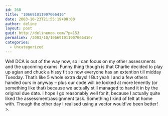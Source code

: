 ```yaml
---
id: 268
title: "106691011907066416"
date: 2003-10-23T21:55:19+00:00
author: deline
layout: post
guid: http://delineneo.com/?p=153
permalink: /2003/10/106691011907066416/
categories:
  - Uncategorized
---
```

Well DCA is out of the way now, so I can focus on my other assessments and the upcoming exams. Funny thing though is that Charlie decided to play up agian and chuck a hissy fit so now everyone has an extention till midday Tuesday. That&#8217;s like 5 whole extra days!!! But yeah I and a few others handed ours in anyway &#8211; plus our code will be looked at more lenently (or something like that) because we actually still managed to hand it in by the original due date. I hope I go reasonably well for it, because I actually quite liked the assessment/assignment task. Something I kind of felt at home with. Though the other day I realised using a vector would&#8217;ve been better! >.
